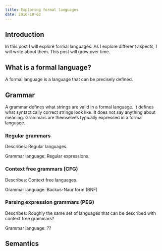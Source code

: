```yaml
---
title: Exploring formal languages
date: 2016-10-03
---
```


## Introduction

In this post I will explore formal languages. As I explore different aspects, I
will write about them. This post will grow over time.

## What is a formal language?

A formal language is a language that can be precisely defined.

## Grammar

A grammar defines what strings are valid in a formal language. It defines what
syntactically correct strings look like. It does not say anything about
meaning. Grammars are themselves typically expressed in a formal language.

### Regular grammars

Describes: Regular languages.

Grammar language: Regular expressions.

### Context free grammars (CFG)

Describes: Context free languages.

Grammar language: Backus-Naur form (BNF)

### Parsing expression grammars (PEG)

Describes: Roughly the same set of languages that can be described with context
free grammars?

Grammar language: ??

## Semantics
